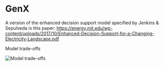 # GenX

A version of the enhanced decision support model specified by Jenkins & Sepulveda is this paper:
https://energy.mit.edu/wp-content/uploads/2017/10/Enhanced-Decision-Support-for-a-Changing-Electricity-Landscape.pdf



Model trade-offs

![Model trade-offs](https://github.com/doig007/GenX/blob/main/Readme/GenX_tradeoffs.png?raw=true)
